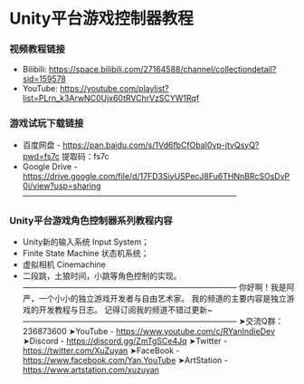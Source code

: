# Unity平台游戏控制器教程

### 视频教程链接
  - Bilibili: https://space.bilibili.com/27164588/channel/collectiondetail?sid=159578
  - YouTube: https://youtube.com/playlist?list=PLrn_k3ArwNC0Ujx60tRVChrVzSCYW1Rqf
### 游戏试玩下载链接
- 百度网盘 - https://pan.baidu.com/s/1Vd6fbCfObaI0vp-jtvQsyQ?pwd=fs7c 提取码：fs7c
- Google Drive - https://drive.google.com/file/d/17FD3SiyUSPecJ8Fu6THNnBRcSOsDvP0i/view?usp=sharing
———————————————————————————
### Unity平台游戏角色控制器系列教程内容
- Unity新的输入系统 Input System；
- Finite State Machine 状态机系统；
- 虚拟相机 Cinemachine
- 二段跳，土狼时间，小跳等角色控制的实现。
———————————————————————————
你好啊！我是阿严，一个小小的独立游戏开发者与自由艺术家。
我的频道的主要内容是独立游戏的开发教程与日志。
记得订阅我的频道不错过更新~
———————————————————————————
➤交流Q群：236873600
➤YouTube - https://www.youtube.com/c/RYanIndieDev
➤Discord - https://discord.gg/ZmTgSCe4Jq
➤Twitter - https://twitter.com/XuZuyan
➤FaceBook - https://www.facebook.com/Yan.YouTube
➤ArtStation - https://www.artstation.com/xuzuyan

